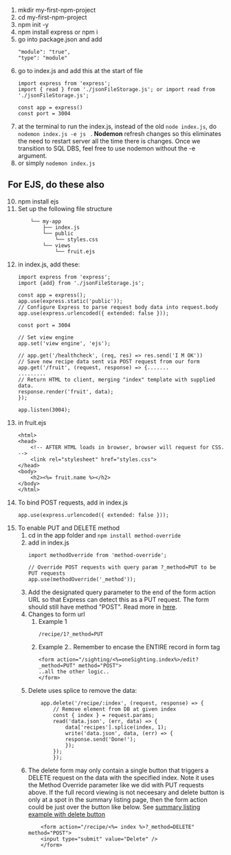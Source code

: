 1. mkdir my-first-npm-project
2. cd my-first-npm-project
3. npm init -y
4. npm install express or npm i
6. go into package.json and add 
    ```
    "module": "true",
    "type": "module"
    ```
7. go to index.js and add this at the start of file
    ```
    import express from 'express';
    import { read } from './jsonFileStorage.js'; or import read from './jsonFileStorage.js';

    const app = express()
    const port = 3004
    ```
8. at the terminal to run the index.js, instead of the old `node index.js`, do `nodemon index.js -e js ` . **Nodemon** refresh changes so this eliminates the need to restart server all the time there is changes. Once we transition to SQL DBS, feel free to use nodemon without the -e argument.
9.  or simply `nodemon index.js`

## For EJS, do these also
10. npm install ejs
11. Set up the following file structure
    ```
        └── my-app
            ├── index.js
            └── public
                └── styles.css
            └── views
                └── fruit.ejs
    ```
12. in index.js, add these:
    ```
    import express from 'express';
    import {add} from './jsonFileStorage.js';

    const app = express();
    app.use(express.static('public'));
    // Configure Express to parse request body data into request.body
    app.use(express.urlencoded({ extended: false }));

    const port = 3004

    // Set view engine
    app.set('view engine', 'ejs');

    // app.get('/healthcheck', (req, res) => res.send('I M OK'))
    // Save new recipe data sent via POST request from our form
    app.get('/fruit', (request, response) => {.......
    .........
    // Return HTML to client, merging "index" template with supplied data.
    response.render('fruit', data);
    });

    app.listen(3004);
    ```
13. in fruit.ejs 
    ```
    <html>
    <head>
        <!-- AFTER HTML loads in browser, browser will request for CSS. -->
        <link rel="stylesheet" href="styles.css">
    </head>
    <body>
        <h2><%= fruit.name %></h2>
    </body>
    </html>
    ```
14. To bind POST requests, add in index.js
    ```
    app.use(express.urlencoded({ extended: false }));
    ```    
15. To enable PUT and DELETE method
    1.  cd in the app folder and `npm install method-override`
    2.  add in index.js
        ```
        import methodOverride from 'method-override';

        // Override POST requests with query param ?_method=PUT to be PUT requests
        app.use(methodOverride('_method'));
        ```
    3. Add the designated query parameter to the end of the form action URL so that Express can detect this as a PUT request. The form should still have method "POST". Read more in [here](https://bootcamp.rocketacademy.co/3-backend-applications/3.1-express-js/3.1.4-put-delete-requests).
    4. Changes to form url
       1. Example 1
            ```
            /recipe/1?_method=PUT
            ```
       2. Example 2.. Remember to encase the ENTIRE record in form tag     
            ```
            <form action="/sighting/<%=oneSighting.index%>/edit?_method=PUT" method="POST">
            ..all the other logic.. 
            </form>
            ```
    5. Delete uses splice to remove the data:
        ```
            app.delete('/recipe/:index', (request, response) => {
                // Remove element from DB at given index
                const { index } = request.params;
                read('data.json', (err, data) => {
                    data['recipes'].splice(index, 1);
                    write('data.json', data, (err) => {
                    response.send('Done!');
                    });
                });
                });
        ```         
    6.  The delete form may only contain a single button that triggers a DELETE request on the data with the specified index. Note it uses the Method Override parameter like we did with PUT requests above. If the full record viewing is not neceesary and delete button is only at a spot in the summary listing page, then the form action could be just over the button like below. See [summary listing example with delete button](C:\Users\regina\Desktop\Learning\Rocket_Academy\Rocket_Academy_Projects\bootcamp\project10_major_UFO_sightings\views\listing.ejs)
        ```
            <form action="/recipe/<%= index %>?_method=DELETE" method="POST">
            <input type="submit" value="Delete" />
            </form>
        ```   
